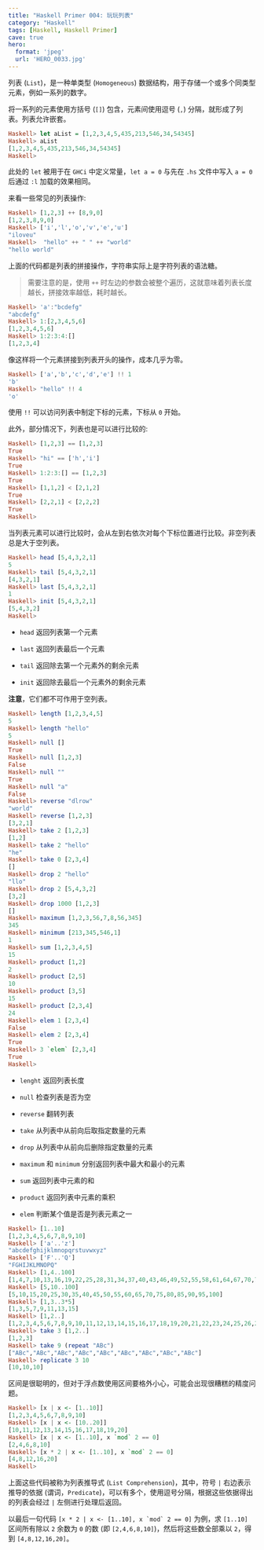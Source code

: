 ```yaml
---
title: "Haskell Primer 004: 玩玩列表"
category: "Haskell"
tags: [Haskell, Haskell Primer]
cave: true
hero:
  format: 'jpeg'
  url: 'HERO_0033.jpg'
---
```

列表 (`List`)，是一种单类型 (`Homogeneous`) 数据结构，用于存储一个或多个同类型元素，例如一系列的数字。



将一系列的元素使用方括号 (`[]`) 包含，元素间使用逗号 (`,`) 分隔，就形成了列表。列表允许嵌套。

```haskell
Haskell> let aList = [1,2,3,4,5,435,213,546,34,54345]
Haskell> aList
[1,2,3,4,5,435,213,546,34,54345]
Haskell>
```

此处的 `let` 被用于在 `GHCi` 中定义常量，`let a = 0` 与先在 `.hs` 文件中写入 `a = 0` 后通过 `:l` 加载的效果相同。



来看一些常见的列表操作:

```haskell
Haskell> [1,2,3] ++ [8,9,0]
[1,2,3,8,9,0]
Haskell> ['i','l','o','v','e','u']
"iloveu"
Haskell>  "hello" ++ " " ++ "world"
"hello world"
```

上面的代码都是列表的拼接操作，字符串实际上是字符列表的语法糖。

> 需要注意的是，使用 `++` 时左边的参数会被整个遍历，这就意味着列表长度越长，拼接效率越低，耗时越长。

```haskell
Haskell> 'a':"bcdefg"
"abcdefg"
Haskell> 1:[2,3,4,5,6]
[1,2,3,4,5,6]
Haskell> 1:2:3:4:[]
[1,2,3,4]
```

像这样将一个元素拼接到列表开头的操作，成本几乎为零。

```haskell
Haskell> ['a','b','c','d','e'] !! 1
'b'
Haskell> "hello" !! 4
'o'
```

使用 `!!` 可以访问列表中制定下标的元素，下标从 `0` 开始。

此外，部分情况下，列表也是可以进行比较的:

```haskell
Haskell> [1,2,3] == [1,2,3]
True
Haskell> "hi" == ['h','i']
True
Haskell> 1:2:3:[] == [1,2,3]
True
Haskell> [1,1,2] < [2,1,2]
True
Haskell> [2,2,1] < [2,2,2]
True
Haskell>
```

当列表元素可以进行比较时，会从左到右依次对每个下标位置进行比较。非空列表总是大于空列表。

```haskell
Haskell> head [5,4,3,2,1]
5
Haskell> tail [5,4,3,2,1]
[4,3,2,1]
Haskell> last [5,4,3,2,1]
1
Haskell> init [5,4,3,2,1]
[5,4,3,2]
Haskell>
```

* `head` 返回列表第一个元素

* `last` 返回列表最后一个元素

* `tail` 返回除去第一个元素外的剩余元素

* `init` 返回除去最后一个元素外的剩余元素



**注意**，它们都不可作用于空列表。

```haskell
Haskell> length [1,2,3,4,5]
5
Haskell> length "hello"
5
Haskell> null []
True
Haskell> null [1,2,3]
False
Haskell> null ""
True
Haskell> null "a"
False
Haskell> reverse "dlrow"
"world"
Haskell> reverse [1,2,3]
[3,2,1]
Haskell> take 2 [1,2,3]
[1,2]
Haskell> take 2 "hello"
"he"
Haskell> take 0 [2,3,4]
[]
Haskell> drop 2 "hello"
"llo"
Haskell> drop 2 [5,4,3,2]
[3,2]
Haskell> drop 1000 [1,2,3]
[]
Haskell> maximum [1,2,3,56,7,8,56,345]
345
Haskell> minimum [213,345,546,1]
1
Haskell> sum [1,2,3,4,5]
15
Haskell> product [1,2]
2
Haskell> product [2,5]
10
Haskell> product [3,5]
15
Haskell> product [2,3,4]
24
Haskell> elem 1 [2,3,4]
False
Haskell> elem 2 [2,3,4]
True
Haskell> 3 `elem` [2,3,4]
True
Haskell>
```

* `lenght` 返回列表长度

* `null` 检查列表是否为空

* `reverse` 翻转列表

* `take` 从列表中从前向后取指定数量的元素

* `drop` 从列表中从前向后删除指定数量的元素

* `maximum` 和 `minimum` 分别返回列表中最大和最小的元素

* `sum` 返回列表中元素的和

* `product` 返回列表中元素的乘积

* `elem` 判断某个值是否是列表元素之一

```haskell
Haskell> [1..10]
[1,2,3,4,5,6,7,8,9,10]
Haskell> ['a'..'z']
"abcdefghijklmnopqrstuvwxyz"
Haskell> ['F'..'Q']
"FGHIJKLMNOPQ"
Haskell> [1,4..100]
[1,4,7,10,13,16,19,22,25,28,31,34,37,40,43,46,49,52,55,58,61,64,67,70,73,76,79,82,85,88,91,94,97,100]
Haskell> [5,10..100]
[5,10,15,20,25,30,35,40,45,50,55,60,65,70,75,80,85,90,95,100]
Haskell> [1,3..3*5]
[1,3,5,7,9,11,13,15]
Haskell> [1,2..]
[1,2,3,4,5,6,7,8,9,10,11,12,13,14,15,16,17,18,19,20,21,22,23,24,25,26,27,28,29,30,31,32,33,34,35,36,37,38,39,40.............
Haskell> take 3 [1,2..]
[1,2,3]
Haskell> take 9 (repeat "ABc")
["ABc","ABc","ABc","ABc","ABc","ABc","ABc","ABc","ABc"]
Haskell> replicate 3 10
[10,10,10]
```

区间是很聪明的，但对于浮点数使用区间要格外小心，可能会出现很糟糕的精度问题。

```haskell
Haskell> [x | x <- [1..10]]
[1,2,3,4,5,6,7,8,9,10]
Haskell> [x | x <- [10..20]]
[10,11,12,13,14,15,16,17,18,19,20]
Haskell> [x | x <- [1..10], x `mod` 2 == 0]
[2,4,6,8,10]
Haskell> [x * 2 | x <- [1..10], x `mod` 2 == 0]
[4,8,12,16,20]
Haskell>
```

上面这些代码被称为列表推导式 (`List Comprehension`)，其中，符号 `|` 右边表示推导的依据 (谓词，`Predicate`)，可以有多个，使用逗号分隔，根据这些依据得出的列表会经过 `|` 左侧进行处理后返回。


以最后一句代码 ``[x * 2 | x <- [1..10], x `mod` 2 == 0]`` 为例，求 `[1..10]` 区间所有除以 `2` 余数为 `0` 的数 (即 `[2,4,6,8,10]`)，然后将这些数全部乘以 `2`，得到 `[4,8,12,16,20]`。




